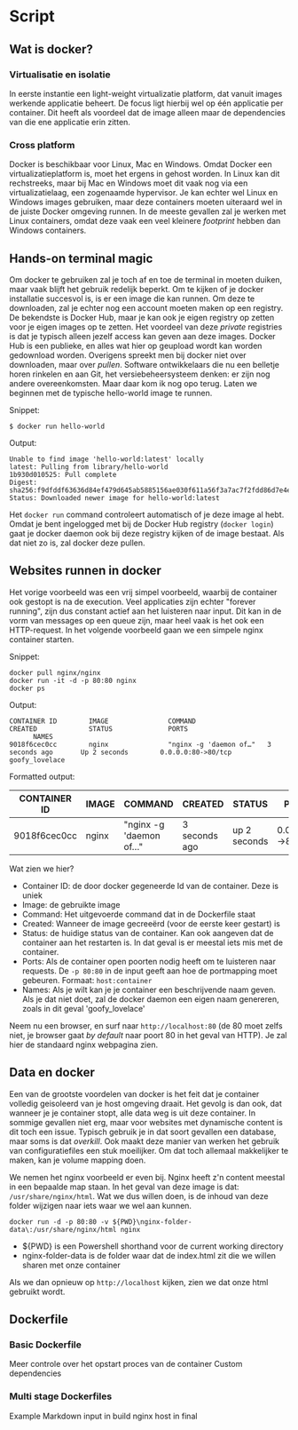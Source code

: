 # Script

## Wat is docker?
### Virtualisatie en isolatie
In eerste instantie een light-weight virtualizatie platform, dat vanuit images werkende applicatie beheert. De focus ligt hierbij wel op één applicatie per container. Dit heeft als voordeel dat de image alleen maar de dependencies van die ene applicatie erin zitten. 

### Cross platform
Docker is beschikbaar voor Linux, Mac en Windows.
Omdat Docker een virtualizatieplatform is, moet het ergens in gehost worden. In Linux kan dit rechstreeks, maar bij Mac en Windows moet dit vaak nog via een virtualizatielaag, een zogenaamde hypervisor.
Je kan echter wel Linux en Windows images gebruiken, maar deze containers moeten uiteraard wel in de juiste Docker omgeving runnen. In de meeste gevallen zal je werken met Linux containers, omdat deze vaak een veel kleinere _footprint_ hebben dan Windows containers.


## Hands-on terminal magic
Om docker te gebruiken zal je toch af en toe de terminal in moeten duiken, maar vaak blijft het gebruik redelijk beperkt.
Om te kijken of je docker installatie succesvol is, is er  een image die kan runnen. Om deze te downloaden, zal je echter nog een account moeten maken op een registry. De bekendste is Docker Hub, maar je kan ook je eigen registry op zetten voor je eigen images op te zetten. Het voordeel van deze _private_ registries is dat je typisch alleen jezelf access kan geven aan deze images. Docker Hub is een publieke, en alles wat hier op geupload wordt kan worden gedownload worden. Overigens spreekt men bij docker niet over downloaden, maar over _pullen_.
Software ontwikkelaars die nu een belletje horen rinkelen en aan Git, het versiebeheersysteem denken: er zijn nog andere overeenkomsten. Maar daar kom ik nog opo terug.
Laten we beginnen met de typische hello-world image te runnen.

Snippet:

`$ docker run hello-world`

Output:
```
Unable to find image 'hello-world:latest' locally
latest: Pulling from library/hello-world
1b930d010525: Pull complete
Digest: sha256:f9dfddf63636d84ef479d645ab5885156ae030f611a56f3a7ac7f2fdd86d7e4e
Status: Downloaded newer image for hello-world:latest
```

Het `docker run` command controleert automatisch of je deze image al hebt. Omdat je bent ingelogged met bij de Docker Hub registry (`docker login`) gaat je docker daemon ook bij deze registry kijken of de image bestaat. Als dat niet zo is, zal docker deze pullen.

## Websites runnen in docker
Het vorige voorbeeld was een vrij simpel voorbeeld, waarbij de container ook gestopt is na de execution. Veel applicaties zijn echter "forever running", zijn dus constant actief aan het luisteren naar input. Dit kan in de vorm van messages op een queue zijn, maar heel vaak is het ook een HTTP-request. In het volgende voorbeeld gaan we een simpele nginx container starten.

Snippet:

```
docker pull nginx/nginx
docker run -it -d -p 80:80 nginx
docker ps
```

Output:
```
CONTAINER ID        IMAGE               COMMAND                  CREATED             STATUS              PORTS
      NAMES
9018f6cec0cc        nginx               "nginx -g 'daemon of…"   3 seconds ago       Up 2 seconds        0.0.0.0:80->80/tcp   goofy_lovelace
```
Formatted output:

CONTAINER ID | IMAGE | COMMAND | CREATED | STATUS | PORTS | NAMES
---------|----------|---------|---------|----------|---------|---------
 9018f6cec0cc | nginx | "nginx -g 'daemon of…" | 3 seconds ago | up 2 seconds | 0.0.0.0:80->80/tcp | goofy_lovelace


Wat zien we hier?
- Container ID: de door docker gegeneerde Id van de container. Deze is uniek
- Image: de gebruikte image
- Command: Het uitgevoerde command dat in de Dockerfile staat
- Created: Wanneer de image gecreeërd (voor de eerste keer gestart) is
- Status: de huidige status van de container. Kan ook aangeven dat de container aan het restarten is. In dat geval is er meestal iets mis met de container.
- Ports: Als de container open poorten nodig heeft om te luisteren naar requests. De `-p 80:80` in de input geeft aan hoe de portmapping moet gebeuren. Formaat: `host:container`
- Names: Als je wilt kan je je container een beschrijvende naam geven. Als je dat niet doet, zal de docker daemon een eigen naam genereren, zoals in dit geval 'goofy_lovelace'

Neem nu een browser, en surf naar `http://localhost:80` (de 80 moet zelfs niet, je browser gaat _by default_ naar poort 80 in het geval van HTTP). Je zal hier de standaard nginx webpagina zien.

## Data en docker
Een van de grootste voordelen van docker is het feit dat je container volledig geisoleerd van je host omgeving draait. Het gevolg is dan ook, dat wanneer je je container stopt, alle data weg is uit deze container. In sommige gevallen niet erg, maar voor websites met dynamische content is dit toch een issue. Typisch gebruik je in dat soort gevallen een database, maar soms is dat _overkill_. Ook maakt deze manier van werken het gebruik van configuratiefiles een stuk moeilijker.
Om dat toch allemaal makkelijker te maken, kan je volume mapping doen.

We nemen het nginx voorbeeld er even bij. Nginx heeft z'n content meestal in een bepaalde map staan. In het geval van deze image is dat: `/usr/share/nginx/html`. Wat we dus willen doen, is de inhoud van deze folder wijzigen naar iets waar we wel aan kunnen.
```
docker run -d -p 80:80 -v ${PWD}\nginx-folder-data\:/usr/share/nginx/html nginx
```

- ${PWD} is een Powershell shorthand voor de current working directory
- nginx-folder-data is de folder waar dat de index.html zit die we willen sharen met onze container

Als we dan opnieuw op `http://localhost` kijken, zien we dat onze html gebruikt wordt.

## Dockerfile
### Basic Dockerfile
Meer controle over het opstart proces van de container
Custom dependencies
### Multi stage Dockerfiles
Example
Markdown input in build
nginx host in final